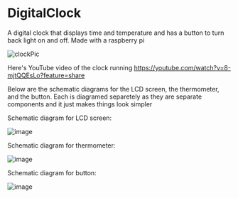 
# DigitalClock
A digital clock that displays time and temperature and has a button to turn back light on and off.
Made with a raspberry pi

![clockPic](https://github.com/DBKorn/DigitalClock/assets/70672608/56854e44-9217-4281-ab8f-6d07d0270f5d)


Here's YouTube video of the clock running
https://youtube.com/watch?v=8-mjtQQEsLo?feature=share


Below are the schematic diagrams for the LCD screen, the thermometer, and the button. Each is diagramed separetely as they are separate components and it just makes things look simpler

Schematic diagram for LCD screen:

![image](https://github.com/DBKorn/DigitalClock/assets/70672608/c11b7ada-534f-4b8f-bb8a-d6ee5f48ca3a)


Schematic diagram for thermometer:

![image](https://github.com/DBKorn/DigitalClock/assets/70672608/4db655a1-1daf-4c84-8df9-c68408b55279)


Schematic diagram for button:

![image](https://github.com/DBKorn/DigitalClock/assets/70672608/38c0ad89-4406-41a4-b5cb-7fbe3db48bbb)
